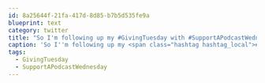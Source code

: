 ```yaml
---
id: 8a25644f-21fa-417d-8d85-b7b5d535fe9a
blueprint: text
category: twitter
title: "So I'm following up my #GivingTuesday with #SupportAPodcastWednesday"
caption: 'So I''m following up my <span class="hashtag hashtag_local">#<a href="http://tweettemp.darylchymko.ca/?tag=givingtuesday">GivingTuesday</a> with <span class="hashtag hashtag_local">#<a href="http://tweettemp.darylchymko.ca/?tag=supportapodcastwednesday">SupportAPodcastWednesday</a>'
tags:
  - GivingTuesday
  - SupportAPodcastWednesday
---
```

